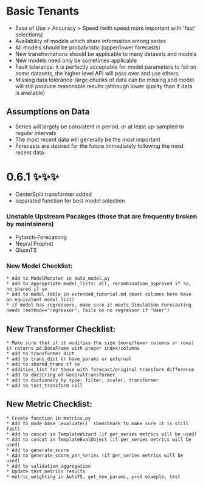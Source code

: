 # Basic Tenants
* Ease of Use > Accuracy > Speed (with speed more important with 'fast' selections)
* Availability of models which share information among series
* All models should be probabilistic (upper/lower forecasts)
* New transformations should be applicable to many datasets and models
* New models need only be sometimes applicable
* Fault tolerance: it is perfectly acceptable for model parameters to fail on some datasets, the higher level API will pass over and use others.
* Missing data tolerance: large chunks of data can be missing and model will still produce reasonable results (although lower quality than if data is available)

## Assumptions on Data
* Series will largely be consistent in period, or at least up-sampled to regular intervals
* The most recent data will generally be the most important
* Forecasts are desired for the future immediately following the most recent data.

# 0.6.1 ✨✨✨
* CenterSplit transformer added
* separated function for best model selection

### Unstable Upstream Pacakges (those that are frequently broken by maintainers)
* Pytorch-Forecasting
* Neural Prophet
* GluonTS

### New Model Checklist:
	* Add to ModelMonster in auto_model.py
	* add to appropriate model_lists: all, recombination_approved if so, no_shared if so
	* add to model table in extended_tutorial.md (most columns here have an equivalent model_list)
	* if model has regressors, make sure it meets Simulation Forecasting needs (method=="regressor", fails on no regressor if "User")

## New Transformer Checklist:
	* Make sure that if it modifies the size (more/fewer columns or rows) it returns pd.DataFrame with proper index/columns
	* add to transformer_dict
	* add to trans_dict or have_params or external
	* add to shared_trans if so
	* oddities_list for those with forecast/original transform difference
	* add to docstring of GeneralTransformer
	* add to dictionary by type: filter, scaler, transformer
	* add to test_transform call

## New Metric Checklist:
	* Create function in metrics.py
	* Add to mode base .evaluate()  (benchmark to make sure it is still fast)
	* Add to concat in TemplateWizard (if per_series metrics will be used)
	* Add to concat in TemplateEvalObject (if per_series metrics will be used)
	* Add to generate_score
	* Add to generate_score_per_series (if per_series metrics will be used)
	* Add to validation_aggregation
	* Update test_metrics results
	* metric_weighting in AutoTS, get_new_params, prod example, test
